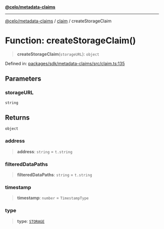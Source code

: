 [**@celo/metadata-claims**](../../README.md)

***

[@celo/metadata-claims](../../README.md) / [claim](../README.md) / createStorageClaim

# Function: createStorageClaim()

> **createStorageClaim**(`storageURL`): `object`

Defined in: [packages/sdk/metadata-claims/src/claim.ts:135](https://github.com/celo-org/developer-tooling/blob/master/packages/sdk/metadata-claims/src/claim.ts#L135)

## Parameters

### storageURL

`string`

## Returns

`object`

### address

> **address**: `string` = `t.string`

### filteredDataPaths

> **filteredDataPaths**: `string` = `t.string`

### timestamp

> **timestamp**: `number` = `TimestampType`

### type

> **type**: [`STORAGE`](../../types/enumerations/ClaimTypes.md#storage)
